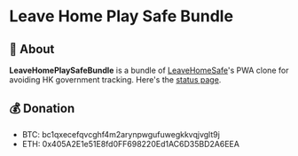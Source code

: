 # Leave Home Play Safe Bundle
  
## 📄 About 
**LeaveHomePlaySafeBundle** is a bundle of [LeaveHomeSafe](https://www.leavehomesafe.gov.hk/en/)'s PWA clone for avoiding HK government tracking. Here's the [status page](http://leavehomeplaysafe.statuspage.io/).




## 💰 Donation
* BTC: bc1qxecefqvcghf4m2arynpwgufuwegkkvqjvglt9j
* ETH: 0x405A2E1e51E8fd0FF698220Ed1AC6D35BD2A6EEA
